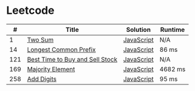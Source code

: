 # Leetcode

| # | Title | Solution | Runtime |
|---| ----- | -------- | ------- |
|1|[ Two Sum](https://leetcode.com/problems/two-sum/)|[JavaScript](./solutions/1.%20Two%20Sum.js)|N/A|
|14|[ Longest Common Prefix](https://leetcode.com/problems/longest-common-prefix/)|[JavaScript](./solutions/14.%20Longest%20Common%20Prefix.js)|86 ms|
|121|[ Best Time to Buy and Sell Stock](https://leetcode.com/problems/best-time-to-buy-and-sell-stock/)|[JavaScript](./solutions/121.%20Best%20Time%20to%20Buy%20and%20Sell%20Stock.js)|N/A|
|169|[ Majority Element](https://leetcode.com/problems/majority-element/)|[JavaScript](./solutions/169.%20Majority%20Element.js)|4682 ms|
|258|[ Add Digits](https://leetcode.com/problems/add-digits/)|[JavaScript](./solutions/258.%20Add%20Digits.js)|95 ms|
